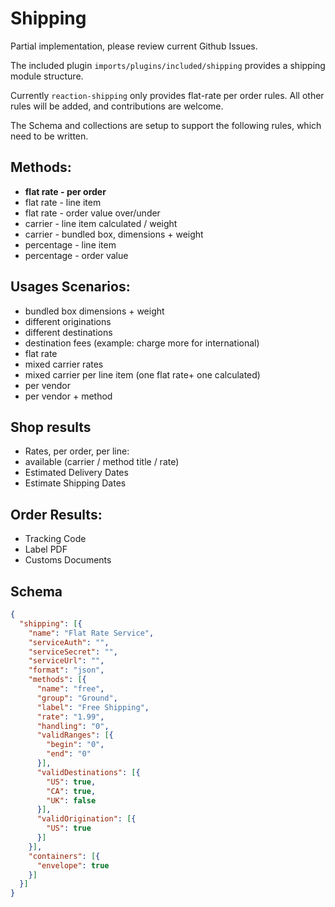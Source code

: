 # Shipping

Partial implementation, please review current Github Issues.

The included plugin `imports/plugins/included/shipping` provides a shipping module structure.

Currently `reaction-shipping` only provides flat-rate per order rules. All other rules will be added, and contributions are welcome.

The Schema and collections are setup to support the following rules, which need to be written.

## Methods:

- **flat rate - per order**
- flat rate - line item
- flat rate - order value over/under
- carrier - line item calculated / weight
- carrier - bundled box, dimensions + weight
- percentage - line item
- percentage - order value

## Usages Scenarios:

- bundled box dimensions + weight
- different originations
- different destinations
- destination fees (example: charge more for international)
- flat rate
- mixed carrier rates
- mixed carrier per line item (one flat rate+ one calculated)
- per vendor
- per vendor + method

## Shop results

- Rates, per order, per line:
- available (carrier / method title / rate)
- Estimated Delivery Dates
- Estimate Shipping Dates

## Order Results:

- Tracking Code
- Label PDF
- Customs Documents

## Schema

```json
{
  "shipping": [{
    "name": "Flat Rate Service",
    "serviceAuth": "",
    "serviceSecret": "",
    "serviceUrl": "",
    "format": "json",
    "methods": [{
      "name": "free",
      "group": "Ground",
      "label": "Free Shipping",
      "rate": "1.99",
      "handling": "0",
      "validRanges": [{
        "begin": "0",
        "end": "0"
      }],
      "validDestinations": [{
        "US": true,
        "CA": true,
        "UK": false
      }],
      "validOrigination": [{
        "US": true
      }]
    }],
    "containers": [{
      "envelope": true
    }]
  }]
}
```
